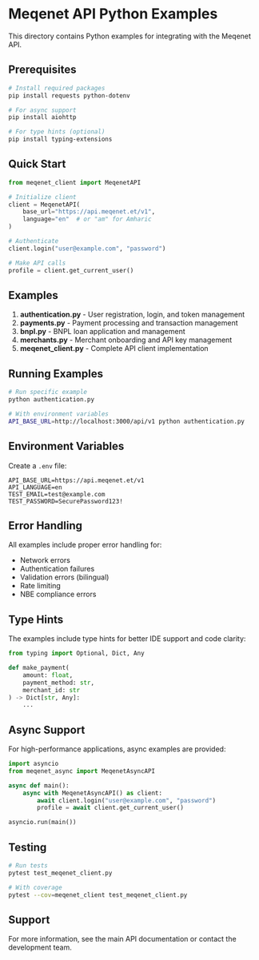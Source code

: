 # Meqenet API Python Examples

This directory contains Python examples for integrating with the Meqenet API.

## Prerequisites

```bash
# Install required packages
pip install requests python-dotenv

# For async support
pip install aiohttp

# For type hints (optional)
pip install typing-extensions
```

## Quick Start

```python
from meqenet_client import MeqenetAPI

# Initialize client
client = MeqenetAPI(
    base_url="https://api.meqenet.et/v1",
    language="en"  # or "am" for Amharic
)

# Authenticate
client.login("user@example.com", "password")

# Make API calls
profile = client.get_current_user()
```

## Examples

1. **authentication.py** - User registration, login, and token management
2. **payments.py** - Payment processing and transaction management
3. **bnpl.py** - BNPL loan application and management
4. **merchants.py** - Merchant onboarding and API key management
5. **meqenet_client.py** - Complete API client implementation

## Running Examples

```bash
# Run specific example
python authentication.py

# With environment variables
API_BASE_URL=http://localhost:3000/api/v1 python authentication.py
```

## Environment Variables

Create a `.env` file:

```env
API_BASE_URL=https://api.meqenet.et/v1
API_LANGUAGE=en
TEST_EMAIL=test@example.com
TEST_PASSWORD=SecurePassword123!
```

## Error Handling

All examples include proper error handling for:
- Network errors
- Authentication failures
- Validation errors (bilingual)
- Rate limiting
- NBE compliance errors

## Type Hints

The examples include type hints for better IDE support and code clarity:

```python
from typing import Optional, Dict, Any

def make_payment(
    amount: float,
    payment_method: str,
    merchant_id: str
) -> Dict[str, Any]:
    ...
```

## Async Support

For high-performance applications, async examples are provided:

```python
import asyncio
from meqenet_async import MeqenetAsyncAPI

async def main():
    async with MeqenetAsyncAPI() as client:
        await client.login("user@example.com", "password")
        profile = await client.get_current_user()

asyncio.run(main())
```

## Testing

```bash
# Run tests
pytest test_meqenet_client.py

# With coverage
pytest --cov=meqenet_client test_meqenet_client.py
```

## Support

For more information, see the main API documentation or contact the development team.